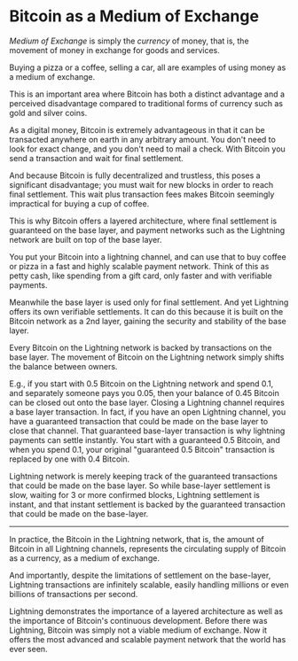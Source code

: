 # Bitcoin as a Medium of Exchange

*Medium of Exchange* is simply the *currency*
 of money, that is, the movement of money in
 exchange for goods and services.

Buying a pizza or a coffee, selling
 a car, all are examples of using money as
 a medium of exchange.

This is an important area where Bitcoin has
 both a distinct advantage and a 
 perceived disadvantage
 compared to traditional forms of currency
 such as gold and silver coins.

As a digital money, Bitcoin is extremely
 advantageous in that it can be transacted
 anywhere on earth in any arbitrary amount.
 You don't need to look for exact change, and
 you don't need to mail a check. With Bitcoin
 you send a transaction and wait for final
 settlement.

And because Bitcoin is fully decentralized and
 trustless, this poses a significant disadvantage;
 you must wait for new blocks in 
 order to reach final settlement. This wait
 plus transaction fees makes Bitcoin
 seemingly impractical for buying
 a cup of coffee.

This is why Bitcoin offers a layered
 architecture, where final settlement
 is guaranteed on the base layer, and
 payment networks such as the
 Lightning network
 are built on top of the base layer.

You put your Bitcoin into a
 lightning channel, and can use that
 to buy coffee or pizza in a fast
 and highly scalable payment network.
Think of this as petty cash, like 
 spending from a gift card, only
 faster and with verifiable payments.

Meanwhile the base layer is used only
 for final settlement. And yet Lightning
 offers its own verifiable
 settlements. It can do this because
 it is built on the Bitcoin network
 as a 2nd layer, gaining the security
 and stability of the base layer.

Every Bitcoin on the Lightning network
 is backed by transactions on the base layer.
 The movement of Bitcoin on the 
 Lightning network
 simply shifts the balance between owners.

E.g., if you start with 0.5 Bitcoin
 on the Lightning network
 and spend 0.1, and separately
 someone pays you 0.05, then your balance
 of 0.45 Bitcoin can be closed out onto
 the base layer. Closing a Lightning
 channel requires a base layer transaction.
 In fact, if you have an open Lightning
 channel, you have a guaranteed transaction
 that could be made on the base layer to
 close that channel.
 That guaranteed base-layer transaction is
 why lightning payments can settle instantly.
 You start with a guaranteed 0.5 Bitcoin,
 and when you spend 0.1, your original
 "guaranteed 0.5 Bitcoin" transaction
 is replaced by one with 0.4 Bitcoin.

Lightning network is merely keeping track
 of the guaranteed transactions that could
 be made on the base layer. So while base-layer
 settlement is slow, waiting for 3 or more
 confirmed blocks, Lightning settlement is
 instant, and that instant settlement is
 backed by the guaranteed transaction
 that could be made on the base-layer.

---

In practice, the Bitcoin in the Lightning
 network, that is, the amount of Bitcoin
 in all Lightning channels, represents the
 circulating supply of Bitcoin as a currency,
 as a medium of exchange.

And importantly, despite the limitations
 of settlement on the base-layer,
 Lightning transactions
 are infinitely scalable, easily handling
 millions or even billions of transactions
 per second.

Lightning demonstrates the importance of
 a layered architecture as well as
 the importance of Bitcoin's continuous
 development.
Before there was Lightning, Bitcoin
 was simply not a viable medium
 of exchange. Now it offers the
 most advanced and scalable 
 payment network that the world
 has ever seen. 
